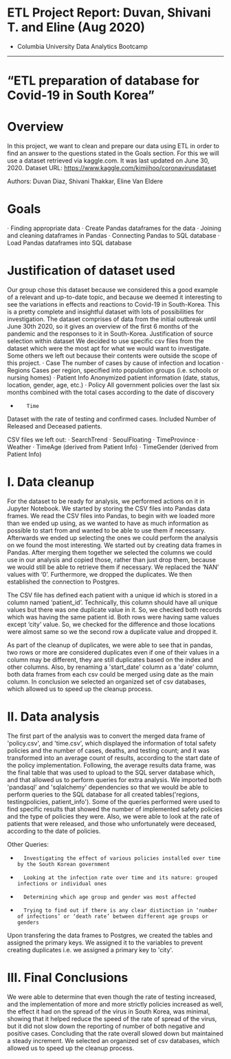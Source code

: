 # ETL Project Report: Duvan, Shivani T. and Eline (Aug 2020) 
- Columbia University Data Analytics Bootcamp
-------------------------------------------------------------

# “ETL preparation of database for Covid-19 in South Korea”

# Overview
In this project, we want to clean and prepare our data using ETL in order to find an answer to the questions stated in the Goals section. For this we will use a dataset retrieved via kaggle.com.
It was last updated on June 30, 2020.
Dataset URL: https://www.kaggle.com/kimjihoo/coronavirusdataset

Authors: Duvan Diaz, Shivani Thakkar, Eline Van Eldere

# Goals
·       Finding appropriate data
·       Create Pandas dataframes for the data
·       Joining and cleaning dataframes in Pandas
·       Connecting Pandas to SQL database
·       Load Pandas dataframes into SQL database


# Justification of dataset used
Our group chose this dataset because we considered this a good example of a relevant and up-to-date topic, and because we deemed it interesting to see the variations in effects and reactions to Covid-19 in South-Korea. This is a pretty complete and insightful dataset with lots of possibilities for investigation.
The dataset comprises of data from the initial outbreak until June 30th 2020, so it gives an overview of the first 6 months of the pandemic and the responses to it in South-Korea.
Justification of source selection within dataset
We decided to use specific csv files from the dataset which were the most apt for what we would want to investigate. Some others we left out because their contents were outside the scope of this project.
·       Case
The number of cases by cause of infection and location
·       Regions
Cases per region, specified into population groups (i.e. schools or nursing homes)
·       Patient Info
Anonymized patient information (date, status, location, gender, age, etc.)
·       Policy
All government policies over the last six months combined with the total cases according to the date of discovery
*        Time
Dataset with the rate of testing and confirmed cases. Included Number of Released and Deceased patients. 

CSV files we left out:
·       SearchTrend
·       SeoulFloating
·       TimeProvince
·       Weather
·       TimeAge (derived from Patient Info)
·       TimeGender (derived from Patient Info)


#    I.         Data cleanup
For the dataset to be ready for analysis, we performed actions on it in Jupyter Notebook. We started by storing the CSV files into Pandas data frames.
We read the CSV files into Pandas, to begin with we loaded more than we ended up using, as we wanted to have as much information as possible to start from and wanted to be able to use them if necessary. Afterwards we ended up selecting the ones we could perform the analysis on we found the most interesting.
We started out by creating data frames in Pandas. After merging them together we selected the columns we could use in our analysis and copied those, rather than just drop them, because we would still be able to retrieve them if necessary. We replaced the ‘NAN’ values with ‘0’. Furthermore, we dropped the duplicates. We then established the connection to Postgres.

The CSV file has defined each patient with a unique id which is stored in a column named ‘patient_id’. Technically, this column should have all unique values but there was one duplicate value in it. So, we checked both records which was having the same patient id. Both rows were having same values except ‘city’ value. So, we checked for the difference and those locations were almost same so we the second row a duplicate value and dropped it.

As part of the cleanup of duplicates, we were able to see that in pandas, two rows or more are considered duplicates even if one of their values in a column may be different, they are still duplicates based on the index and other columns.
Also, by renaming a 'start_date' column as a 'date' column, both data frames from each csv could be merged using date as the main column.
In conclusion we selected an organized set of csv databases, which allowed us to speed up the cleanup process.

#  II.         Data analysis

  The first part of the analysis was to convert the merged data frame of 'policy.csv', and 'time.csv', which displayed the information of total safety policies and the number of cases, deaths, and testing count; and it was transformed into an average count of results, according to the start date of the policy implementation. Following, the average results data frame, was the final table that was used to upload to the SQL server database which, and that allowed us to perform queries for extra analysis. We imported both 'pandasql' and 'sqlalchemy' dependencies so that we would be able to perform queries to the SQL database for all created tables('regions, testingpolicies, patient_info'). Some of the queries performed were used to find specific results that showed the number of implemented safety policies and the type of policies they were. Also, we were able to look at the rate of patients that were released, and those who unfortunately were deceased, according to the date of policies.
  
Other Queries:
-       Investigating the effect of various policies installed over time by the South Korean government
-       Looking at the infection rate over time and its nature: grouped infections or individual ones
-       Determining which age group and gender was most affected
-       Trying to find out if there is any clear distinction in ‘number of infections’ or ‘death rate’ between different age groups or genders

Upon transfering the data frames to Postgres, we created the tables and assigned the primary keys. We assigned it to the variables to prevent creating duplicates i.e. we assigned a primary key to 'city'.
  
        
# III.         Final Conclusions

We were able to determine that even though the rate of testing increased, and the implementation of more and more strictly policies increased as well, the effect it had on the spread of the virus in South Korea, was minimal, showing that it helped reduce the speed of the rate of spread of the virus, but it did not slow down the reporting of number of both negative and positive cases. Concluding that the rate overall slowed down but maintained a steady increment. We selected an organized set of csv databases, which allowed us to speed up the cleanup process.
